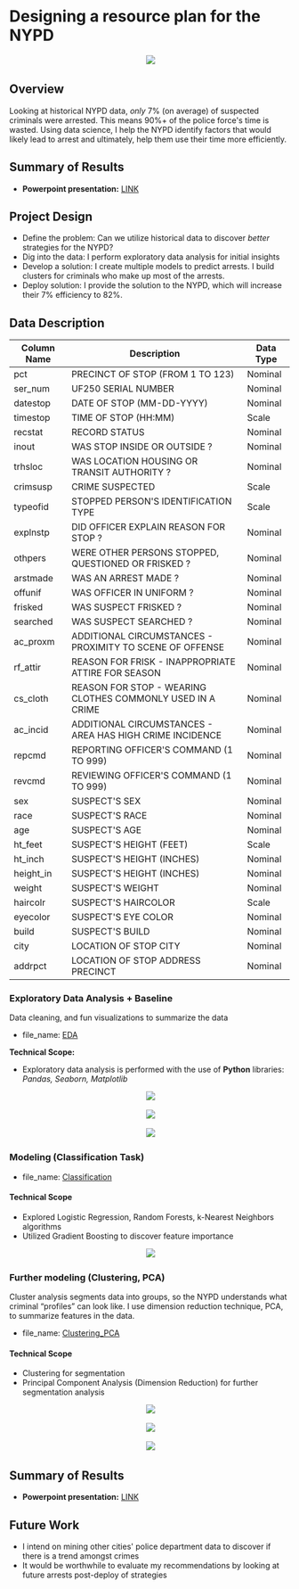 # Designing a resource plan for the NYPD

<p align="center">
  <img/>
<img src="https://images.law.com/contrib/content/uploads/sites/389/2017/10/nypd-car-Article-201710062015.jpg"/></div>
</p>


## Overview
Looking at historical NYPD data, *only* 7% (on average) of suspected criminals were arrested. This means 90%+ of the police force's time is wasted. Using data science, I help the NYPD identify factors that would likely lead to arrest and ultimately, help them use their time more efficiently.

## Summary of Results
- **Powerpoint presentation:** [LINK](https://github.com/jacksonfd8/nypd_project/blob/master/JAu_NYPD.pdf)

## Project Design
- Define the problem: Can we utilize historical data to discover *better* strategies for the NYPD?
- Dig into the data: I perform exploratory data analysis for initial insights
- Develop a solution: I create multiple models to predict arrests. I build clusters for criminals who make up most of the arrests.
- Deploy solution: I provide the solution to the NYPD, which will increase their 7% efficiency to 82%.

## Data Description

| Column Name | Description                                                | Data Type |
|-------------|------------------------------------------------------------|-----------|
| pct         | PRECINCT OF STOP (FROM 1 TO 123)                           | Nominal   |
| ser_num     | UF250 SERIAL NUMBER                                        | Nominal   |
| datestop    | DATE OF STOP (MM-DD-YYYY)                                  | Nominal   |
| timestop    | TIME OF STOP (HH:MM)                                       | Scale     |
| recstat     | RECORD STATUS                                              | Nominal   |
| inout       | WAS STOP INSIDE OR OUTSIDE ?                               | Nominal   |
| trhsloc     | WAS LOCATION HOUSING OR TRANSIT AUTHORITY ?                | Nominal   |
| crimsusp    | CRIME SUSPECTED                                            | Scale     |
| typeofid    | STOPPED PERSON'S IDENTIFICATION TYPE                       | Scale     |
| explnstp    | DID OFFICER EXPLAIN REASON FOR STOP ?                      | Nominal   |
| othpers     | WERE OTHER PERSONS STOPPED, QUESTIONED OR FRISKED ?        | Nominal   |
| arstmade    | WAS AN ARREST MADE ?                                       | Nominal   |
| offunif     | WAS OFFICER IN UNIFORM ?                                   | Nominal   |
| frisked     | WAS SUSPECT FRISKED ?                                      | Nominal   |
| searched    | WAS SUSPECT SEARCHED ?                                     | Nominal   |
| ac_proxm    | ADDITIONAL CIRCUMSTANCES - PROXIMITY TO SCENE OF OFFENSE   | Nominal   |
| rf_attir    | REASON FOR FRISK - INAPPROPRIATE ATTIRE FOR SEASON         | Nominal   |
| cs_cloth    | REASON FOR STOP - WEARING CLOTHES COMMONLY USED IN A CRIME | Nominal   |
| ac_incid    | ADDITIONAL CIRCUMSTANCES - AREA HAS HIGH CRIME INCIDENCE   | Nominal   |
| repcmd      | REPORTING OFFICER'S COMMAND (1 TO 999)                     | Nominal   |
| revcmd      | REVIEWING OFFICER'S COMMAND (1 TO 999)                     | Nominal   |
| sex         | SUSPECT'S SEX                                              | Nominal   |
| race        | SUSPECT'S RACE                                             | Nominal   |
| age         | SUSPECT'S AGE                                              | Nominal   |
| ht_feet     | SUSPECT'S HEIGHT (FEET)                                    | Scale     |
| ht_inch     | SUSPECT'S HEIGHT (INCHES)                                  | Nominal   |
| height_in   | SUSPECT'S HEIGHT (INCHES)                                  | Nominal   |
| weight      | SUSPECT'S WEIGHT                                           | Nominal   |
| haircolr    | SUSPECT'S HAIRCOLOR                                        | Scale     |
| eyecolor    | SUSPECT'S EYE COLOR                                        | Nominal   |
| build       | SUSPECT'S BUILD                                            | Nominal   |
| city        | LOCATION OF STOP CITY                                      | Nominal   |
| addrpct     | LOCATION OF STOP ADDRESS PRECINCT                          | Nominal   |

### Exploratory Data Analysis + Baseline 
Data cleaning, and fun visualizations to summarize the data
- file_name: [EDA](https://github.com/jacksonfd8/nypd_project/blob/master/Exploratory%20Data%20Analysis.ipynb)

**Technical Scope:**
- Exploratory data analysis is performed with the use of **Python** libraries: *Pandas, Seaborn, Matplotlib*

<p align="center">
  <img/>
<img src="https://i.imgur.com/PPLUfMP.png"/></div>
</p>

<p align="center">
  
  <img/>
<img src="https://i.imgur.com/KmgXQiE.png"/></div>
</p>

<p align="center">
  <img/>
<img src="https://i.imgur.com/qUqh2hR.png"/></div>
</p>

### Modeling (Classification Task)
- file_name: [Classification](https://github.com/jacksonfd8/nypd_project/blob/master/Classification.ipynb)

#### Technical Scope
- Explored Logistic Regression, Random Forests, k-Nearest Neighbors algorithms 
- Utilized Gradient Boosting to discover feature importance

<p align="center">
  <img/>
<img src="https://i.imgur.com/YpvPtAV.png"/></div>
</p>


### Further modeling (Clustering, PCA)
Cluster analysis segments data into groups, so the NYPD understands what criminal “profiles” can look like.
I use dimension reduction technique, PCA, to summarize features in the data.
- file_name: [Clustering_PCA](https://github.com/jacksonfd8/nypd_project/blob/master/Clustering_PCA.ipynb)

#### Technical Scope
- Clustering for segmentation
- Principal Component Analysis (Dimension Reduction) for further segmentation analysis

<p align="center">
  <img/>
<img src="https://i.imgur.com/6zEu7Nt.png"/></div>
</p>

<p align="center">
  <img/>
<img src="https://i.imgur.com/q54bQgP.png"/></div>
</p>

<p align="center">
  <img/>
<img src="https://i.imgur.com/tJBfHG5.png"/></div>
</p>

## Summary of Results
- **Powerpoint presentation:** [LINK](https://github.com/jacksonfd8/nypd_project/blob/master/JAu_NYPD.pdf)

## Future Work
- I intend on mining other cities' police department data to discover if there is a trend amongst crimes
- It would be worthwhile to evaluate my recommendations by looking at future arrests post-deploy of strategies
